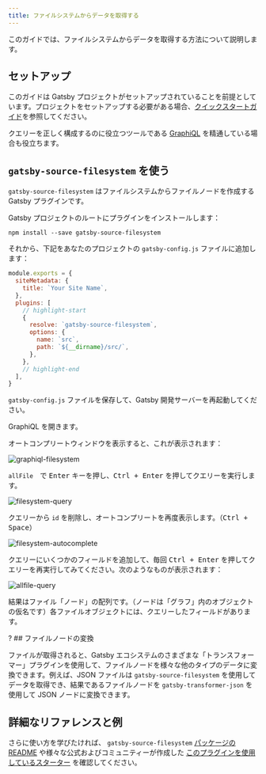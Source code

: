 ```yaml
---
title: ファイルシステムからデータを取得する
---
```


このガイドでは、ファイルシステムからデータを取得する方法について説明します。

## セットアップ

このガイドは Gatsby プロジェクトがセットアップされていることを前提としています。プロジェクトをセットアップする必要がある場合、[クイックスタートガイド](/docs/quick-start/)を参照してください。

クエリーを正しく構成するのに役立つツールである [GraphiQL](/docs/introducing-graphiql/) を精通している場合も役立ちます。

## `gatsby-source-filesystem` を使う

`gatsby-source-filesystem` はファイルシステムからファイルノードを作成する Gatsby プラグインです。

Gatsby プロジェクトのルートにプラグインをインストールします：

```shell
npm install --save gatsby-source-filesystem
```

それから、下記をあなたのプロジェクトの `gatsby-config.js` ファイルに追加します：

```javascript:title=gatsby-config.js
module.exports = {
  siteMetadata: {
    title: `Your Site Name`,
  },
  plugins: [
    // highlight-start
    {
      resolve: `gatsby-source-filesystem`,
      options: {
        name: `src`,
        path: `${__dirname}/src/`,
      },
    },
    // highlight-end
  ],
}
```

`gatsby-config.js` ファイルを保存して、Gatsby 開発サーバーを再起動してください。

GraphiQL を開きます。

オートコンプリートウィンドウを表示すると、これが表示されます：

![graphiql-filesystem](./images/graphiql-filesystem.png)

`allFile`　で <kbd>Enter</kbd> キーを押し、<kbd>Ctrl + Enter</kbd> を押してクエリーを実行します。

![filesystem-query](./images/filesystem-query.png)

クエリーから `id` を削除し、オートコンプリートを再度表示します。（<kbd>Ctrl + Space</kbd>）

![filesystem-autocomplete](./images/filesystem-autocomplete.png)

クエリーにいくつかのフィールドを追加して、毎回 <kbd>Ctrl + Enter</kbd> を押してクエリーを再実行してみてください。次のようなものが表示されます：

![allfile-query](./images/allfile-query.png)

結果はファイル「ノード」の配列です。（ノードは「グラフ」内のオブジェクトの仮名です）各ファイルオブジェクトには、クエリーしたフィールドがあります。

? ## ファイルノードの変換

ファイルが取得されると、Gatsby エコシステムのさまざまな「トランスフォーマー」プラグインを使用して、ファイルノードを様々な他のタイプのデータに変換できます。例えば、JSON ファイルは `gatsby-source-filesystem` を使用してデータを取得でき、結果であるファイルノードを `gatsby-transformer-json` を使用して JSON ノードに変換できます。

## 詳細なリファレンスと例

さらに使い方を学びたければ、 `gatsby-source-filesystem` [パッケージの README](/packages/gatsby-source-filesystem/) や様々な公式およびコミュニティーが作成した [このプラグインを使用しているスターター](/starters/?d=gatsby-source-filesystem) を確認してください。
